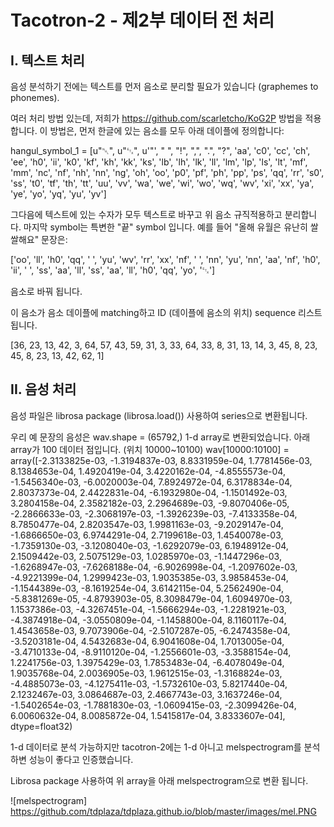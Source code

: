 # Tacotron-2 - 제2부 데이터 전 처리

## I. 텍스트 처리

음성 분석하기 전에는 텍스트를 먼저 음소로 분리할 필요가 있습니다 (graphemes to phonemes). 

여러 처리 방법 있는데, 저희가 https://github.com/scarletcho/KoG2P 방법을 적용합니다. 
이 방법은, 먼저 한글에 있는 음소를 모두 아래 데이플에 정의합니다:

hangul_symbol_1 = [u"␀", u"␃", u'"', " ", "!", ",", ".", "?", 'aa', 'c0', 'cc', 'ch', 'ee', 'h0', 'ii', 'k0', 'kf', 'kh',
                   'kk',
                   'ks', 'lb', 'lh', 'lk', 'll', 'lm', 'lp',
                   'ls', 'lt', 'mf', 'mm', 'nc', 'nf', 'nh', 'nn', 'ng', 'oh', 'oo', 'p0', 'pf', 'ph', 'pp', 'ps', 'qq',
                   'rr',
                   's0',
                   'ss', 't0', 'tf', 'th', 'tt', 'uu', 'vv', 'wa', 'we', 'wi', 'wo', 'wq', 'wv', 'xi', 'xx', 'ya', 'ye',
                   'yo',
                   'yq', 'yu', 'yv']
                   

그다음에 텍스트에 있는 수자가 모두 텍스트로 바꾸고 위 음소 규직적용하고 분리합니다. 마지막 symbol는 특변한 "끝" symbol 입니다. 
예를 들어 "올해 유월은 유난히 쌀쌀해요" 문장은: 

['oo', 'll', 'h0', 'qq', ' ', 'yu', 'wv', 'rr', 'xx', 'nf', ' ', 'nn', 'yu', 'nn', 'aa', 'nf', 'h0', 'ii', ' ', 'ss', 'aa', 'll', 'ss', 'aa', 'll', 'h0', 'qq', 'yo', '␃']

음소로 바꿔 됩니다. 

이 음소가 음소 데이플에 matching하고 ID (데이플에 음소의 위치) sequence 리스트 됩니다. 

[36,  23,  13,  42,  3,  64,  57,  43,  59,  31,  3,  33,  64,  33,  8,  31,  13,  14,  3,  45,  8,  23,  45,  8,  23,  13,  42,  62,  1]


## II. 음성 처리

음성 파일은 librosa package (librosa.load()) 사용하여 series으로 변환됩니다. 

우리 예 문장의 음성은 wav.shape = (65792,) 1-d array로 변환되었습니다. 아래 array가 100 데이터 점입니다.  (위치 10000~10100)
wav[10000:10100] = array([-2.3133825e-03, -1.3194837e-03,  8.8331959e-04,  1.7781456e-03,
        8.1384653e-04,  1.4920419e-04,  3.4220162e-04, -4.8555573e-04,
       -1.5456340e-03, -6.0020003e-04,  7.8924972e-04,  6.3178834e-04,
        2.8037373e-04,  2.4422831e-04, -6.1932980e-04, -1.1501492e-03,
        3.2804158e-04,  2.3582182e-03,  2.2964689e-03, -9.8070406e-05,
       -2.2866633e-03, -2.3068197e-03, -1.3926239e-03, -7.4133358e-04,
        8.7850477e-04,  2.8203547e-03,  1.9981163e-03, -9.2029147e-04,
       -1.6866650e-03,  6.9744291e-04,  2.7199618e-03,  1.4540078e-03,
       -1.7359130e-03, -3.1208040e-03, -1.6292079e-03,  6.1948912e-04,
        2.1509442e-03,  2.5075129e-03,  1.0285970e-03, -1.1447296e-03,
       -1.6268947e-03, -7.6268188e-04, -6.9026998e-04, -1.2097602e-03,
       -4.9221399e-04,  1.2999423e-03,  1.9035385e-03,  3.9858453e-04,
       -1.1544389e-03, -8.1619254e-04,  3.6142115e-04,  5.2562490e-04,
       -5.8381269e-05, -4.8793903e-05,  8.3098479e-04,  1.6094970e-03,
        1.1537386e-03, -4.3267451e-04, -1.5666294e-03, -1.2281921e-03,
       -4.3874918e-04, -3.0550809e-04, -1.1458800e-04,  8.1160117e-04,
        1.4543658e-03,  9.7073906e-04, -2.5107287e-05, -6.2474358e-04,
       -3.5203181e-04,  4.5432683e-04,  6.9041608e-04,  1.7013005e-04,
       -3.4710133e-04, -8.9110120e-04, -1.2556601e-03, -3.3588154e-04,
        1.2241756e-03,  1.3975429e-03,  1.7853483e-04, -6.4078049e-04,
        1.9035768e-04,  2.0036905e-03,  1.9612515e-03, -1.3168824e-03,
       -4.4885073e-03, -4.1275411e-03, -1.5732610e-03,  5.8217440e-04,
        2.1232467e-03,  3.0864687e-03,  2.4667743e-03,  3.1637246e-04,
       -1.5402654e-03, -1.7881830e-03, -1.0609415e-03, -2.3099426e-04,
        6.0060632e-04,  8.0085872e-04,  1.5415817e-04,  3.8333607e-04],
      dtype=float32)
      
1-d 데이터로 분석 가능하지만 tacotron-2에는 1-d 아니고 melspectrogram를 분석하변 성능이 좋다고 인증했습니다. 

Librosa package 사용하여 위 array을 아래 melspectrogram으로 변환 됩니다. 

![melspectrogram] https://github.com/tdplaza/tdplaza.github.io/blob/master/images/mel.PNG
